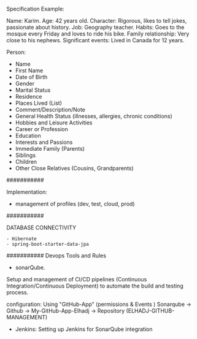 Specification Example:

Name: Karim.
Age: 42 years old.
Character: Rigorous, likes to tell jokes, passionate about history.
Job: Geography teacher.
Habits: Goes to the mosque every Friday and loves to ride his bike.
Family relationship: Very close to his nephews.
Significant events: Lived in Canada for 12 years.


Person:  
- Name  
- First Name  
- Date of Birth  
- Gender  
- Marital Status  
- Residence  
- Places Lived (List)  
- Comment/Description/Note  
- General Health Status (illnesses, allergies, chronic conditions)  
- Hobbies and Leisure Activities  
- Career or Profession  
- Education  
- Interests and Passions  
- Immediate Family (Parents)  
- Siblings  
- Children  
- Other Close Relatives (Cousins, Grandparents)


###########

Implementation:  
- management of profiles (dev, test, cloud, prod)

###########

DATABASE CONNECTIVITY

    - Hibernate
    - spring-boot-starter-data-jpa



########### Devops Tools and Rules 
- sonarQube. 


Setup and management of CI/CD pipelines (Continuous Integration/Continuous Deployment) to automate the build and testing process.

configuration:
Using "GitHub-App" (permissions & Events )
Sonarqube -> Github -> My-GitHub-App-Elhadj -> Repository (ELHADJ-GITHUB-MANAGEMENT) 

- Jenkins:
Setting up Jenkins for SonarQube integration




